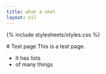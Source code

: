 ```yaml
---
title: what a shot
layout: nil
---
```


{% include stylesheets/styles.css %}
<link href="{{ site.github.url }}/stylesheets/styles.css" rel="stylesheet">
# Test page
This is a test page.

* It has lists
* of many things

